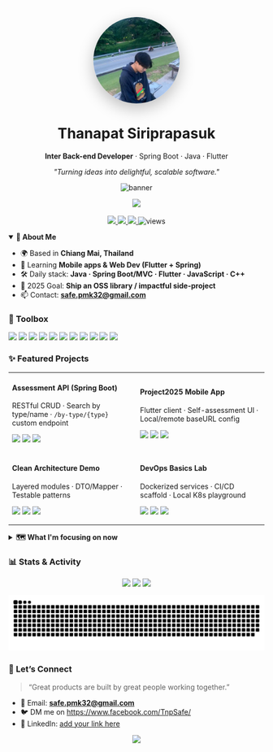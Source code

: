 <!-- =========================
     HERO / BANNER
========================= -->
<p align="center">
  <img src="pro.jpg" alt="Thanapat Siriprapasuk" width="170" style="border-radius:50%; box-shadow:0 10px 30px rgba(0,0,0,.25);" />
</p>

<h1 align="center">Thanapat Siriprapasuk</h1>
<p align="center">
  <strong>Inter Back-end Developer</strong> · Spring Boot · Java · Flutter  
</p>
<p align="center"><i>"Turning ideas into delightful, scalable software."</i></p>

<!-- Neon Gradient Bar -->
<p align="center">
  <img src="https://svg-banners.vercel.app/api?type=origin&text1=Code%20%26%20Craft%20%E2%9A%A1&width=1200&height=180" alt="banner">
</p>

<!-- Wavy Divider -->
<p align="center">
  <img src="https://capsule-render.vercel.app/api?type=waving&color=0:8A2BE2,100:00E5FF&height=120&section=header&text=Hello%20World&fontAlignY=35&fontColor=FFFFFF&fontSize=30" />
</p>

<!-- =========================
     QUICK BADGES
========================= -->
<p align="center">
  <a href="mailto:safe.pmk32@gmail.com">
    <img src="https://img.shields.io/badge/Email-safe.pmk32%40gmail.com-0A66C2?style=for-the-badge&logo=gmail&logoColor=white" />
  </a>
  <a href="https://www.facebook.com/TnpSafe">
    <img src="https://img.shields.io/badge/Facebook-TnpSafe-1877F2?style=for-the-badge&logo=facebook&logoColor=white" />
  </a>
  <a href="https://twitter.com/">
    <img src="https://img.shields.io/badge/X(Twitter)-follow-000000?style=for-the-badge&logo=x&logoColor=white" />
  </a>
  <img src="https://komarev.com/ghpvc/?username=SORSAFEXXD&style=for-the-badge" alt="views"/>
</p>

<!-- =========================
     ABOUT ME (collapsible)
========================= -->
<details open>
  <summary><b>🔎 About Me</b></summary>

- 🌍 Based in **Chiang Mai, Thailand**  
- 🌱 Learning **Mobile apps & Web Dev (Flutter + Spring)**  
- 🛠 Daily stack: **Java · Spring Boot/MVC · Flutter · JavaScript · C++**  
- 🎯 2025 Goal: **Ship an OSS library / impactful side-project**  
- 📫 Contact: **safe.pmk32@gmail.com**
</details>

<!-- =========================
     TOOLBOX: CHIP BOARD
========================= -->
<h3>🧰 Toolbox</h3>

<p>
  <!-- Core -->
  <img src="https://img.shields.io/badge/Java-ED8B00?logo=openjdk&logoColor=white" />
  <img src="https://img.shields.io/badge/Spring%20Boot-6DB33F?logo=springboot&logoColor=white" />
  <img src="https://img.shields.io/badge/Flutter-02569B?logo=flutter&logoColor=white" />
  <img src="https://img.shields.io/badge/Dart-0175C2?logo=dart&logoColor=white" />
  <img src="https://img.shields.io/badge/Node.js-339933?logo=node.js&logoColor=white" />
  <img src="https://img.shields.io/badge/React-20232A?logo=react&logoColor=61DAFB" />
  <!-- Infra/Tools -->
  <img src="https://img.shields.io/badge/Docker-2496ED?logo=docker&logoColor=white" />
  <img src="https://img.shields.io/badge/GCP-4285F4?logo=googlecloud&logoColor=white" />
  <img src="https://img.shields.io/badge/Firebase-FFCA28?logo=firebase&logoColor=black" />
  <img src="https://img.shields.io/badge/Linux-FCC624?logo=linux&logoColor=black" />
  <img src="https://img.shields.io/badge/VS%20Code-007ACC?logo=visualstudiocode&logoColor=white" />
</p>

<!-- =========================
     FEATURED PROJECTS: CARDS
========================= -->
<h3>✨ Featured Projects</h3>

<table>
  <tr>
    <td width="50%">
      <h4>Assessment API (Spring Boot)</h4>
      <p>RESTful CRUD · Search by type/name · <code>/by-type/{type}</code> custom endpoint</p>
      <p>
        <a href="#"><img src="https://img.shields.io/badge/Repo-000?style=flat&logo=github&logoColor=white" /></a>
        <img src="https://img.shields.io/badge/Java-ED8B00?logo=openjdk&logoColor=white" />
        <img src="https://img.shields.io/badge/Spring_Boot-6DB33F?logo=springboot&logoColor=white" />
      </p>
    </td>
    <td width="50%">
      <h4>Project2025 Mobile App</h4>
      <p>Flutter client · Self-assessment UI · Local/remote baseURL config</p>
      <p>
        <a href="#"><img src="https://img.shields.io/badge/Repo-000?style=flat&logo=github&logoColor=white" /></a>
        <img src="https://img.shields.io/badge/Flutter-02569B?logo=flutter&logoColor=white" />
        <img src="https://img.shields.io/badge/Dart-0175C2?logo=dart&logoColor=white" />
      </p>
    </td>
  </tr>
  <tr>
    <td width="50%">
      <h4>Clean Architecture Demo</h4>
      <p>Layered modules · DTO/Mapper · Testable patterns</p>
      <p>
        <a href="#"><img src="https://img.shields.io/badge/Repo-000?style=flat&logo=github&logoColor=white" /></a>
        <img src="https://img.shields.io/badge/Spring_MVC-6DB33F?logo=spring&logoColor=white" />
        <img src="https://img.shields.io/badge/JUnit-25A162?logo=junit5&logoColor=white" />
      </p>
    </td>
    <td width="50%">
      <h4>DevOps Basics Lab</h4>
      <p>Dockerized services · CI/CD scaffold · Local K8s playground</p>
      <p>
        <a href="#"><img src="https://img.shields.io/badge/Repo-000?style=flat&logo=github&logoColor=white" /></a>
        <img src="https://img.shields.io/badge/Docker-2496ED?logo=docker&logoColor=white" />
        <img src="https://img.shields.io/badge/GitHub_Actions-2088FF?logo=githubactions&logoColor=white" />
      </p>
    </td>
  </tr>
</table>

<!-- =========================
     NOW / FOCUS
========================= -->
<details>
  <summary><b>🗺️ What I'm focusing on now</b></summary>

- Polish a production-grade Spring Boot starter
- Publish a Flutter package for clean form state
- Write dev notes: pragmatic REST, DTO mapping, and testing cheatsheets
</details>

<!-- =========================
     STATS ZONE
========================= -->
<h3>📊 Stats & Activity</h3>
<div align="center">
  <img src="https://github-readme-stats.vercel.app/api?username=SORSAFEXXD&show_icons=true&hide_title=true&theme=tokyonight" height="155" />
  <img src="https://github-readme-stats.vercel.app/api/top-langs/?username=SORSAFEXXD&layout=compact&theme=tokyonight" height="155" />
  <img src="https://streak-stats.demolab.com?user=SORSAFEXXD&theme=tokyonight&hide_border=true" height="155" />
</div>

<!-- Contribution Snake (dark) -->
<p align="center">
  <img src="https://raw.githubusercontent.com/Platane/snk/output/github-contribution-grid-snake-dark.svg" alt="snake" />
</p>

<!-- =========================
     CONTACT / FOOTER
========================= -->
<h3>🤝 Let’s Connect</h3>

> “Great products are built by great people working together.”

- 💌 Email: **safe.pmk32@gmail.com**  
- 🐦 DM me on https://www.facebook.com/TnpSafe/
- 🔗 LinkedIn: [add your link here  ](https://github.com/SORSAFEXXD)

<!-- Neon Wave Footer -->
<p align="center">
  <img src="https://capsule-render.vercel.app/api?type=waving&color=0:00E5FF,100:8A2BE2&height=120&section=footer" />
</p>
